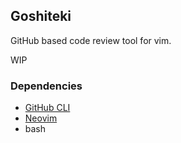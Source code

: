 ## Goshiteki

GitHub based code review tool for vim.

WIP


### Dependencies

- [GitHub CLI](https://github.com/cli/cli)
- [Neovim](https://github.com/neovim/neovim)
- bash
